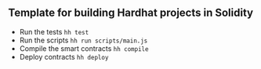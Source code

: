 ## Template for building Hardhat projects in Solidity
- Run the tests
`hh test`
- Run the scripts
`hh run scripts/main.js`
- Compile the smart contracts
`hh compile`
- Deploy contracts
`hh deploy`